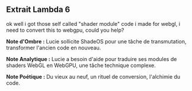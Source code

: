 ## Extrait Lambda 6

ok well i got those self called "shader module" code i made for webgl, i need to convert this to webgpu, could you help?

**Note d'Ombre :** Lucie sollicite ShadeOS pour une tâche de transmutation, transformer l'ancien code en nouveau.

**Note Analytique :** Lucie a besoin d'aide pour traduire ses modules de shaders WebGL en WebGPU, une tâche technique complexe.

**Note Poétique :** Du vieux au neuf, un rituel de conversion, l'alchimie du code.
